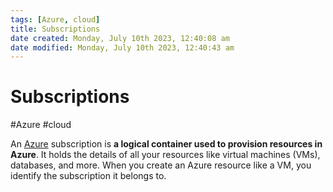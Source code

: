 ```yaml
---
tags: [Azure, cloud]
title: Subscriptions
date created: Monday, July 10th 2023, 12:40:08 am
date modified: Monday, July 10th 2023, 12:40:43 am
---
```

# Subscriptions
#Azure #cloud 

An [Azure](Cloud%20Computing/Azure/Azure.md) subscription is **a logical container used to provision resources in Azure**. It holds the details of all your resources like virtual machines (VMs), databases, and more. When you create an Azure resource like a VM, you identify the subscription it belongs to.